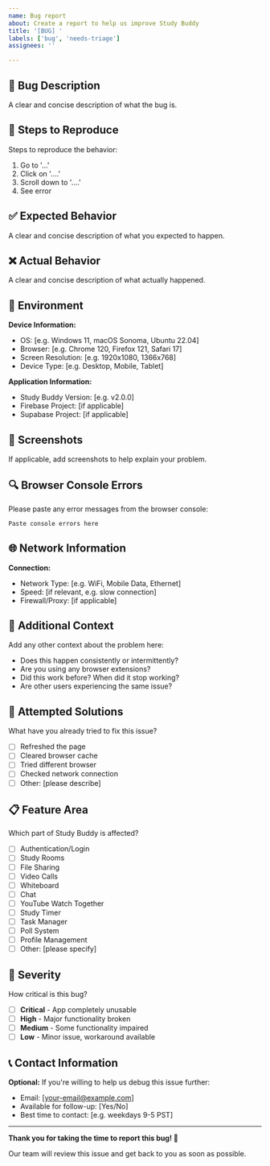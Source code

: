 ```yaml
---
name: Bug report
about: Create a report to help us improve Study Buddy
title: '[BUG] '
labels: ['bug', 'needs-triage']
assignees: ''

---
```


## 🐛 Bug Description
A clear and concise description of what the bug is.

## 🔄 Steps to Reproduce
Steps to reproduce the behavior:
1. Go to '...'
2. Click on '....'
3. Scroll down to '....'
4. See error

## ✅ Expected Behavior
A clear and concise description of what you expected to happen.

## ❌ Actual Behavior
A clear and concise description of what actually happened.

## 📱 Environment
**Device Information:**
- OS: [e.g. Windows 11, macOS Sonoma, Ubuntu 22.04]
- Browser: [e.g. Chrome 120, Firefox 121, Safari 17]
- Screen Resolution: [e.g. 1920x1080, 1366x768]
- Device Type: [e.g. Desktop, Mobile, Tablet]

**Application Information:**
- Study Buddy Version: [e.g. v2.0.0]
- Firebase Project: [if applicable]
- Supabase Project: [if applicable]

## 📸 Screenshots
If applicable, add screenshots to help explain your problem.

## 🔍 Browser Console Errors
Please paste any error messages from the browser console:

```
Paste console errors here
```

## 🌐 Network Information
**Connection:**
- Network Type: [e.g. WiFi, Mobile Data, Ethernet]
- Speed: [if relevant, e.g. slow connection]
- Firewall/Proxy: [if applicable]

## 🧪 Additional Context
Add any other context about the problem here:

- Does this happen consistently or intermittently?
- Are you using any browser extensions?
- Did this work before? When did it stop working?
- Are other users experiencing the same issue?

## 🔧 Attempted Solutions
What have you already tried to fix this issue?
- [ ] Refreshed the page
- [ ] Cleared browser cache
- [ ] Tried different browser
- [ ] Checked network connection
- [ ] Other: [please describe]

## 📋 Feature Area
Which part of Study Buddy is affected?
- [ ] Authentication/Login
- [ ] Study Rooms
- [ ] File Sharing
- [ ] Video Calls
- [ ] Whiteboard
- [ ] Chat
- [ ] YouTube Watch Together
- [ ] Study Timer
- [ ] Task Manager
- [ ] Poll System
- [ ] Profile Management
- [ ] Other: [please specify]

## 🚨 Severity
How critical is this bug?
- [ ] **Critical** - App completely unusable
- [ ] **High** - Major functionality broken
- [ ] **Medium** - Some functionality impaired
- [ ] **Low** - Minor issue, workaround available

## 📞 Contact Information
**Optional:** If you're willing to help us debug this issue further:
- Email: [your-email@example.com]
- Available for follow-up: [Yes/No]
- Best time to contact: [e.g. weekdays 9-5 PST]

---

**Thank you for taking the time to report this bug! 🙏**

Our team will review this issue and get back to you as soon as possible.
